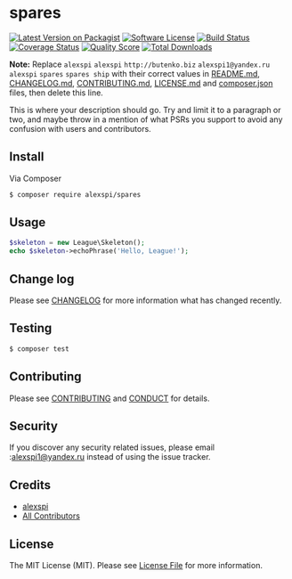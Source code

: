 # spares

[![Latest Version on Packagist][ico-version]][link-packagist]
[![Software License][ico-license]](LICENSE.md)
[![Build Status][ico-travis]][link-travis]
[![Coverage Status][ico-scrutinizer]][link-scrutinizer]
[![Quality Score][ico-code-quality]][link-code-quality]
[![Total Downloads][ico-downloads]][link-downloads]

**Note:** Replace ```alexspi``` ```alexspi``` ```http://butenko.biz``` ```alexspi1@yandex.ru``` ```alexspi``` ```spares``` ```spares ship``` with their correct values in [README.md](README.md), [CHANGELOG.md](CHANGELOG.md), [CONTRIBUTING.md](CONTRIBUTING.md), [LICENSE.md](LICENSE.md) and [composer.json](composer.json) files, then delete this line.

This is where your description should go. Try and limit it to a paragraph or two, and maybe throw in a mention of what
PSRs you support to avoid any confusion with users and contributors.

## Install

Via Composer

``` bash
$ composer require alexspi/spares
```

## Usage

``` php
$skeleton = new League\Skeleton();
echo $skeleton->echoPhrase('Hello, League!');
```

## Change log

Please see [CHANGELOG](CHANGELOG.md) for more information what has changed recently.

## Testing

``` bash
$ composer test
```

## Contributing

Please see [CONTRIBUTING](CONTRIBUTING.md) and [CONDUCT](CONDUCT.md) for details.

## Security

If you discover any security related issues, please email :alexspi1@yandex.ru instead of using the issue tracker.

## Credits

- [alexspi][link-author]
- [All Contributors][link-contributors]

## License

The MIT License (MIT). Please see [License File](LICENSE.md) for more information.

[ico-version]: https://img.shields.io/packagist/v/alexspi/spares.svg?style=flat-square
[ico-license]: https://img.shields.io/badge/license-MIT-brightgreen.svg?style=flat-square
[ico-travis]: https://img.shields.io/travis/alexspi/spares/master.svg?style=flat-square
[ico-scrutinizer]: https://img.shields.io/scrutinizer/coverage/g/alexspi/spares.svg?style=flat-square
[ico-code-quality]: https://img.shields.io/scrutinizer/g/alexspi/spares.svg?style=flat-square
[ico-downloads]: https://img.shields.io/packagist/dt/alexspi/spares.svg?style=flat-square

[link-packagist]: https://packagist.org/packages/alexspi/spares
[link-travis]: https://travis-ci.org/alexspi/spares
[link-scrutinizer]: https://scrutinizer-ci.com/g/alexspi/spares/code-structure
[link-code-quality]: https://scrutinizer-ci.com/g/alexspi/spares
[link-downloads]: https://packagist.org/packages/alexspi/spares
[link-author]: https://github.com/alexspi
[link-contributors]: ../../contributors
